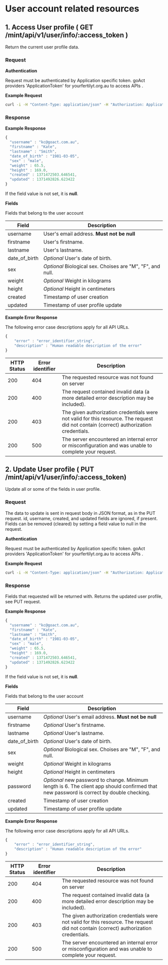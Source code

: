 # User account related resources
 
## 1. Access User profile  ( GET /mint/api/v1/user/info/:access_token )

Return the current user profile data.

### Request 

**Authentication**
 
Request must be authenticated by Application specific token. goAct providers 'ApplicationToken' for yourfertilyt.org.au to access APIs .

**Example Request** 

```sh
curl -i -H "Content-Type: application/json" -H "Authorization: ApplicationToken 1YotnFZsEjr1zCsicMWpAAFSa" -X GET  https://test.goact.co/mint/api/v1/user/dbd4bc88-7f44-4cd7-b9f6-06db922e36c2
```


### Response

**Example Response**

```javascript
{  
  "username" : "kc@goact.com.au",
  "firstname" : "Kate",
  "lastname" : "Smith",
  "date_of_birth" : "1981-03-05",
  "sex" : "male",
  "weight" : 65.5,
  "height" : 169.0, 
  "created" : 1371472503.646541,
  "updated" : 1371492826.623422
}
```

If the field value is not set, it is **null**.


**Fields** 

Fields that belong to the user account

Field         | Description
--------------|-------- 
username      | User's email address. **Must not be null**
firstname     | User's firstname.
lastname      | User's lastname.
date_of_birth | *Optional* User's date of birth.
sex           | *Optional* Biological sex. Choises are "M", "F", and null.
weight        | *Optional* Weight in kilograms
height        | *Optional* Height in centimeters 
created       | Timestamp of user creation
updated       | Timestamp of user profile update
 
 
**Example Error Response** 

The following error case descriptions apply for all API URLs. 

```javascript
{
    "error" : "error_identifier_string",
    "description" : "Human readable description of the error"
}
``` 

 HTTP Status |Error identifier  | Description
-------------|------------------|------------
200          |              404 | The requested resource was not found on server 
200          |              400 | The request contained invalid data (a more detailed error description may be included).
200          |              403 | The given authorization credentials were not valid for this resource. The request did not contain (correct) authorization credentials.
200          |              500 | The server encountered an internal error or misconfiguration and was unable to complete your request.



## 2. Update User profile ( PUT /mint/api/v1/user/info/:access_token)

Update all or some of the fields in user profile.

### Request  

The data to update is sent in request body in JSON format, as in the PUT request. id, username, created, and updated fields are ignored, if present.
Fields can be removed (cleared) by setting a field value to null in the request.

**Authentication**
 
Request must be authenticated by Application specific token. goAct providers 'ApplicationToken' for yourfertilyt.org.au to access APIs .

**Example Request** 

```sh
curl -i -H "Content-Type: application/json" -H "Authorization: ApplicationToken 1YotnFZsEjr1zCsicMWpAAFSa" -X PUT -d '{"firstname":"Kate", "lastname":"Smith", "date_of_birth":"1981-03-05","sex":"male", "weight" : 65.5, "height" : 169.0, "password": "newpaswd!23"}' https://test.goact.co/mint/api/v1/user/dbd4bc88-7f44-4cd7-b9f6-06db922e36c2
```

### Response

Fields that requested will be returned with. 
Returns the updated user profile, see PUT request.

**Example Response**

```javascript
{ 
  "username" : "kc@goact.com.au",
  "firstname" : "Kate",
  "lastname" : "Smith",
  "date_of_birth" : "1981-03-05",
  "sex" : "male",
  "weight" : 65.5,
  "height" : 169.0, 
  "created" : 1371472503.646541,
  "updated" : 1371492826.623422
}
```

If the field value is not set, it is **null**.


**Fields** 

Fields that belong to the user account

Field         | Description
--------------|-------- 
username      | *Optional* User's email address. **Must not be null**
firstname     | *Optional* User's firstname.
lastname      | *Optional* User's lastname.
date_of_birth | *Optional* User's date of birth.
sex           | *Optional* Biological sex. Choises are "M", "F", and null.
weight        | *Optional* Weight in kilograms
height        | *Optional* Height in centimeters 
password      | *Optional* new password to change. Minimum length is 6. The client app should confirmed that new password is correct by double checking.   
created       | Timestamp of user creation
updated       | Timestamp of user profile update

 
**Example Error Response** 

The following error case descriptions apply for all API URLs. 

```javascript
{
    "error" : "error_identifier_string",
    "description" : "Human readable description of the error"
}
``` 

 HTTP Status |Error identifier  | Description
-------------|------------------|------------
200          |              404 | The requested resource was not found on server 
200          |              400 | The request contained invalid data (a more detailed error description may be included).
200          |              403 | The given authorization credentials were not valid for this resource. The request did not contain (correct) authorization credentials.
200          |              500 | The server encountered an internal error or misconfiguration and was unable to complete your request.




